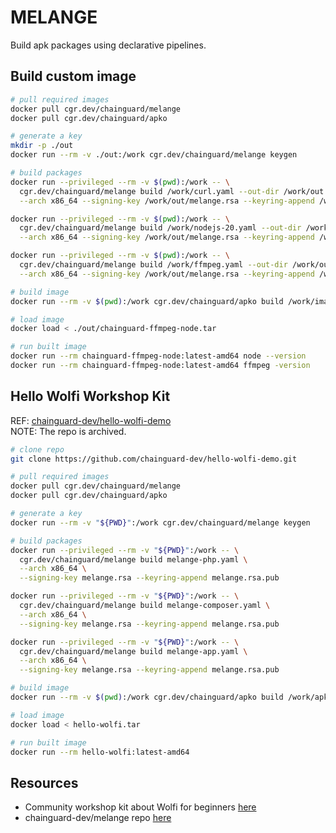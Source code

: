 # MELANGE

Build apk packages using declarative pipelines.  

## Build custom image

```sh
# pull required images
docker pull cgr.dev/chainguard/melange
docker pull cgr.dev/chainguard/apko

# generate a key
mkdir -p ./out
docker run --rm -v ./out:/work cgr.dev/chainguard/melange keygen

# build packages
docker run --privileged --rm -v $(pwd):/work -- \
  cgr.dev/chainguard/melange build /work/curl.yaml --out-dir /work/out \
  --arch x86_64 --signing-key /work/out/melange.rsa --keyring-append /work/out/melange.rsa.pub

docker run --privileged --rm -v $(pwd):/work -- \
  cgr.dev/chainguard/melange build /work/nodejs-20.yaml --out-dir /work/out \
  --arch x86_64 --signing-key /work/out/melange.rsa --keyring-append /work/out/melange.rsa.pub

docker run --privileged --rm -v $(pwd):/work -- \
  cgr.dev/chainguard/melange build /work/ffmpeg.yaml --out-dir /work/out \
  --arch x86_64 --signing-key /work/out/melange.rsa --keyring-append /work/out/melange.rsa.pub

# build image
docker run --rm -v $(pwd):/work cgr.dev/chainguard/apko build /work/image.yaml chainguard-ffmpeg-node:latest /work/out/chainguard-ffmpeg-node.tar -k /work/out/melange.rsa.pub

# load image
docker load < ./out/chainguard-ffmpeg-node.tar

# run built image
docker run --rm chainguard-ffmpeg-node:latest-amd64 node --version
docker run --rm chainguard-ffmpeg-node:latest-amd64 ffmpeg -version
```

## Hello Wolfi Workshop Kit

REF: [chainguard-dev/hello-wolfi-demo](https://github.com/chainguard-dev/hello-wolfi-demo)  
NOTE: The repo is archived.  

```sh
# clone repo
git clone https://github.com/chainguard-dev/hello-wolfi-demo.git

# pull required images
docker pull cgr.dev/chainguard/melange
docker pull cgr.dev/chainguard/apko

# generate a key
docker run --rm -v "${PWD}":/work cgr.dev/chainguard/melange keygen

# build packages
docker run --privileged --rm -v "${PWD}":/work -- \
  cgr.dev/chainguard/melange build melange-php.yaml \
  --arch x86_64 \
  --signing-key melange.rsa --keyring-append melange.rsa.pub

docker run --privileged --rm -v "${PWD}":/work -- \
  cgr.dev/chainguard/melange build melange-composer.yaml \
  --arch x86_64 \
  --signing-key melange.rsa --keyring-append melange.rsa.pub

docker run --privileged --rm -v "${PWD}":/work -- \
  cgr.dev/chainguard/melange build melange-app.yaml \
  --arch x86_64 \
  --signing-key melange.rsa --keyring-append melange.rsa.pub

# build image
docker run --rm -v $(pwd):/work cgr.dev/chainguard/apko build /work/apko.yaml hello-wolfi:latest /work/hello-wolfi.tar -k /work/melange.rsa.pub

# load image
docker load < hello-wolfi.tar

# run built image
docker run --rm hello-wolfi:latest-amd64
```








## Resources

* Community workshop kit about Wolfi for beginners [here](https://edu.chainguard.dev/open-source/wolfi/hello-wolfi/)  
* chainguard-dev/melange repo [here](https://github.com/chainguard-dev/melange)